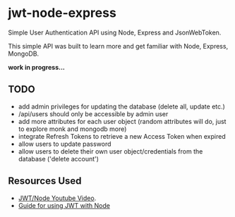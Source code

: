 # jwt-node-express

Simple User Authentication API using Node, Express and JsonWebToken.

This simple API was built to learn more and get familiar with Node, Express, MongoDB.

**work in progress...**

## TODO

- add admin privileges for updating the database (delete all, update etc.)
- /api/users should only be accessible by admin user
- add more attributes for each user object (random attributes will do, just to explore monk and mongodb more)
- integrate Refresh Tokens to retrieve a new Access Token when expired
- allow users to update password
- allow users to delete their own user object/credentials from the database ('delete account')


## Resources Used

- [JWT/Node Youtube Video](https://www.youtube.com/watch?v=7nafaH9SddU).
- [Guide for using JWT with Node](https://medium.com/better-programming/a-practical-guide-for-jwt-authentication-using-nodejs-and-express-d48369e7e6d4)
